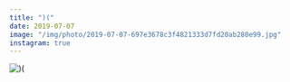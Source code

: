 ```yaml
---
title: ")("
date: 2019-07-07
image: "/img/photo/2019-07-07-697e3678c3f4821333d7fd20ab280e99.jpg"
instagram: true
---
```


![)(](/img/photo/2019-07-07-697e3678c3f4821333d7fd20ab280e99.jpg)
